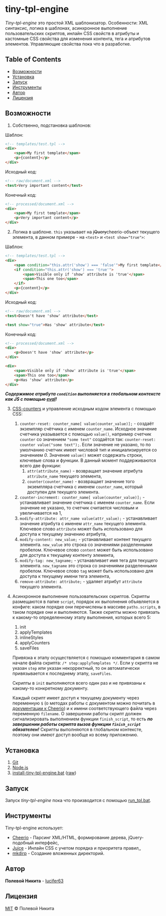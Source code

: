 # tiny-tpl-engine

*Tiny-tpl-engine* это простой XML шаблонизатор. Особенности: XML синтаксис, логика в шаблонах, асинхронное выполнение пользовательских скриптов, инлайн CSS свойств в атрибуты и кастомные CSS свойства для изменения контента, тега и атрибутов элементов. Управляющие свойства пока что в разработке.

## Table of Contents

- [Возможности](#Возможности)
- [Установка](#Установка)
- [Запуск](#Запуск)
- [Инструменты](#Инструменты)
- [Автор](#Автор)
- [Лицензия](#Лицензия)

## Возможности

1. Собственно, подстановка шаблонов: 

Шаблон:
```html
<!-- templates/test.tpl -->
<div>
    <span>My first template</span>
    <p>{content}</p>
</div>
```
Исходный код:
```html
<!-- raw/document.xml -->
<test>Very important content</test>
```
Конечный код:
```html
<!-- processed/document.xml -->
<div>
    <span>My first template</span>
    <p>Very important content</p>
</div>
```
2. Логика в шаблоне. ``this`` указывает на ~~jQuery~~cheerio-объект текущего элемента, в данном примере - на ``<test>`` и ``<test show="true">``:

Шаблон:
```html
<!-- templates/test.tpl -->
<div>
    <span condition="this.attr('show') === 'false'">My first template</span>
    <if condition="this.attr('show') === 'true'">
        <span>Visible only if 'show' attribute is 'true'</span>
        <span>This one too</span>
    </if>
    <p>{content}</p>
</div>
```
Исходный код:
```html
<!-- raw/document.xml -->
<test>Doesn't have 'show' attribute</test>

<test show="true">Has 'show' attribute</test>
```
Конечный код:
```html
<!-- processed/document.xml -->
<div>
    <p>Doesn't have 'show' attribute</p>
</div>

<div>
    <span>Visible only if 'show' attribute is 'true'</span>
    <span>This one too</span>
    <p>Has 'show' attribute</p>
</div>
```
***Содержимое атрибута `condition` выполняется в глобальном контексте как JS с помощью [eval](https://developer.mozilla.org/en-US/docs/Web/JavaScript/Reference/Global_Objects/eval)!***

3. [CSS-counters](https://habrahabr.ru/post/49500/) и управление исходным кодом элемента с помощью CSS:
    1. `counter-reset: counter_name[ value(counter_value)];` - создаёт экземпляр счётчика с именем `counter_name`. Исходное значение счетчика указывается с помощью `value()`, например счетчик `counter` со значением `"some text"` создаётся так: `counter-reset: counter value("some text");`. Если значение не указано, то по умолчанию счетчик имеет числовой тип и инициализируется со значением *0*. Значение `value()` может содержать строки, ключевые слова и функции. В данный момент поддерживаются всего две функции:
        1. `attr(attribute_name)` - возвращает значение атрибута `attribute_name` текущего элемента,
        2. `counter(counter_name)` - возвращает значение того экземпляра счетчика с именем `counter_name`, который доступен для текущего элемента.
    2. `counter-increment: counter_name[ value(counter_value)];` - устанавливает значение счетчика с именем `counter_name`. Если значение не указано, то счетчик считается числовым и увеличивается на 1,
    3. `modify-attribute: attr_name value(attr_value);` - устанавливает значение атрибута с именем `attr_name` текущего элемента. Ключевое слово `attribute` может быть использовано для доступа к текущему значению атрибута,
    4. `modify-content: new_value;` - устанавливает контент текущего элемента. `new_value` это строка со значениями разделенными пробелом. Ключевое слово `content` может быть использовано для доступа к текущему контенту элемента,
    5. `modify-tag: new_tagname;` - устанавливает имя тега для текущего элемента. `new_tagname` это строка со значениями разделенными пробелом. Ключевое слово `tag` может быть использовано для доступа к текущему имени тега элемента,
    6. `remove-attribute: attribute;` - удаляет атрибут `attribute` текущего элемента.
4. Асинхронное выполнение пользовательских скриптов. Скрипты размещаются в папке `script`, порядок их выполнения объявляется в конфиге: каком порядке они перечислены в массиве ``paths.scripts``, в таком порядке они и выполняются. Также скрипты можно привязать к какому-то определенному этапу выполнения, которых всего 5:
    1. init
    2. applyTemplates
    3. inlineStyles
    4. applyCounters
    5. saveFiles
    
    Привязка к этапу осуществляется с помощью комментария в самом начале файла скрипта: ``/* step:applyTemplates */``. Если у скрипта не указан ``step`` или указан некорректный, то он автоматически привязывается к последнему этапу, ``saveFiles``.

    Скрипты в ``init`` выполняются всего один раз и не привязаны к какому-то конкретному документу.

    Каждый скрипт имеет доступ к текущему документу через переменную `$` (о методах работы с документом можно почитать в [документации к Cheerio](https://github.com/cheeriojs/cheerio#api)) и к имени соответствующего файла через переменную `filename`. О завершении работы скрипт должен сигнализировать выполнением функции `finish_script`, то есть ***по завершении работы скрипта вызов функции `finish_script` обязателен!*** Скрипты выполняются в глобальном контексте, поэтому они имеют доступ вообще ко всему приложению.

## Установка

1. [Git](https://git-scm.com/downloads)
1. [Node.js](https://nodejs.org/en/)
1. [install-tiny-tpl-engine.bat](https://github.com/lucifer63/tiny-tpl-engine/blob/master/install-tiny-tpl-engine.bat) ([raw](https://raw.githubusercontent.com/lucifer63/tiny-tpl-engine/master/install-tiny-tpl-engine.bat))

## Запуск

Запуск *tiny-tpl-engine* пока что производится с помощью [run_tpl.bat](https://github.com/lucifer63/tiny-tpl-engine/blob/master/run_tpl.bat).

## Инструменты

Tiny-tpl-engine использует:

* [Cheerio](https://github.com/cheeriojs/cheerio) - Парсинг XML/HTML, формирование дерева, jQuery-подобный интерфейс,
* [Juice](https://github.com/Automattic/juice) - Инлайн CSS с учетом порядка и приоритета правил,,
* [mkdirp](https://github.com/substack/node-mkdirp) - Создание вложенных директорий.

## Автор

**Полевой Никита** - [lucifer63](https://github.com/lucifer63)

## Лицензия

[MIT](LICENSE) © Полевой Никита